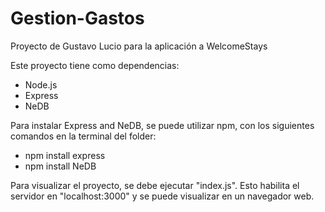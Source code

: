 # Gestion-Gastos
Proyecto de Gustavo Lucio para la aplicación a WelcomeStays

Este proyecto tiene como dependencias:
- Node.js
- Express
- NeDB


Para instalar Express and NeDB, se puede utilizar npm, con los siguientes comandos en la terminal del folder:
- npm install express
- npm install NeDB

Para visualizar el proyecto, se debe ejecutar "index.js". Esto habilita el servidor en "localhost:3000" y se puede visualizar en un navegador web.
